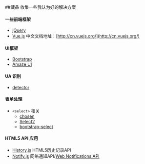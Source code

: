 ##藏品
收集一些我认为好的解决方案

#### 一些前端框架
* [jQuery](http://jquery.com/)
* [Vue.js](https://github.com/vuejs/vue/) 中文文档地址：[http://cn.vuejs.org/](http://cn.vuejs.org/)

#### UI框架
* [Bootstrap](http://www.bootcss.com/ "_blank")
* [Amaze UI](http://amazeui.org/)

#### UA 识别
* [detector](https://github.com/hotoo/detector)

#### 表单处理
* `<select>` 相关
  * [chosen](https://github.com/harvesthq/chosen)
  * [Select2](https://github.com/select2/select2)
  * [bootstrap-select](https://github.com/silviomoreto/bootstrap-select)

#### HTML5 API 应用
* [History.js](https://github.com/browserstate/history.js) HTML5历史记录API
* [Notify.js](https://github.com/alexgibson/notify.js) 网络通知API/[Web Notifications API](https://www.w3.org/TR/notifications/)
